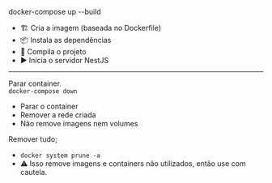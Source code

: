 docker-compose up --build
- 🏗 Cria a imagem (baseada no Dockerfile)
- 📦 Instala as dependências
- 🔨 Compila o projeto
- ▶️ Inicia o servidor NestJS

----
Parar container. <br>
`docker-compose down`
- Parar o container
- Remover a rede criada
- Não remove imagens nem volumes

Remover tudo; <br>
- `docker system prune -a`
- ⚠️ Isso remove imagens e containers não utilizados, então use com cautela.

